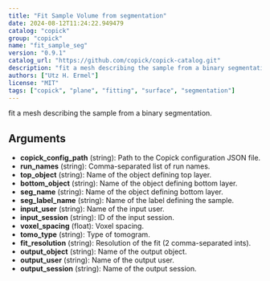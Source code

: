 ```yaml
---
title: "Fit Sample Volume from segmentation"
date: 2024-08-12T11:24:22.949479
catalog: "copick"
group: "copick"
name: "fit_sample_seg"
version: "0.9.1"
catalog_url: "https://github.com/copick/copick-catalog.git"
description: "fit a mesh describing the sample from a binary segmentation."
authors: ["Utz H. Ermel"]
license: "MIT"
tags: ["copick", "plane", "fitting", "surface", "segmentation"]
---
```


fit a mesh describing the sample from a binary segmentation.

## Arguments

- **copick_config_path** (string): Path to the Copick configuration JSON file.
- **run_names** (string): Comma-separated list of run names.
- **top_object** (string): Name of the object defining top layer.
- **bottom_object** (string): Name of the object defining bottom layer.
- **seg_name** (string): Name of the object defining bottom layer.
- **seg_label_name** (string): Name of the label defining the sample.
- **input_user** (string): Name of the input user.
- **input_session** (string): ID of the input session.
- **voxel_spacing** (float): Voxel spacing.
- **tomo_type** (string): Type of tomogram.
- **fit_resolution** (string): Resolution of the fit (2 comma-separated ints).
- **output_object** (string): Name of the output object.
- **output_user** (string): Name of the output user.
- **output_session** (string): Name of the output session.

